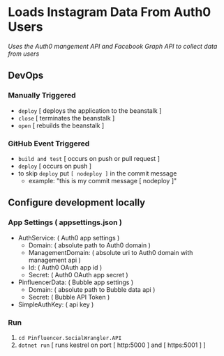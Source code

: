 # Loads Instagram Data From Auth0 Users
_Uses the Auth0 mangement API and Facebook Graph API to collect data from users_
## DevOps
### Manually Triggered
* `deploy` [ deploys the application to the beanstalk ]
* `close` [ terminates the beanstalk ]
* `open` [ rebuilds the beanstalk ]
### GitHub Event Triggered
* `build and test` [ occurs on push or pull request ]
* `deploy` [ occurs on push ]
* to skip `deploy` put `[ nodeploy ]` in the commit message
    * example: "this is my commit message [ nodeploy ]"
## Configure development locally
### App Settings ( appsettings.json )
  * AuthService: ( Auth0 app settings )
    * Domain: ( absolute path to Auth0 domain )
    * ManagementDomain: ( absolute uri to Auth0 domain with management api )
    * Id: ( Auth0 OAuth app id )
    * Secret: ( Auth0 OAuth app secret )
  * PinfluencerData: ( Bubble app settings )
    * Domain: ( absolute path to Bubble data api )
    * Secret: ( Bubble API Token )
   * SimpleAuthKey: ( api key )
### Run
   1. `cd Pinfluencer.SocialWrangler.API`
   2. `dotnet run` [ runs kestrel on port [ http:5000 ] and [ https:5001 ] ]
